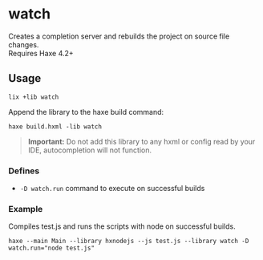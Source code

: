 # watch

Creates a completion server and rebuilds the project on source file changes.  
Requires Haxe 4.2+

## Usage

```
lix +lib watch
```

Append the library to the haxe build command:

```
haxe build.hxml -lib watch
```

> **Important:** Do not add this library to any hxml or config read by your IDE, autocompletion will not function.

### Defines

- `-D watch.run` command to execute on successful builds

### Example

Compiles test.js and runs the scripts with node on successful builds. 

```
haxe --main Main --library hxnodejs --js test.js --library watch -D watch.run="node test.js" 
```
  
